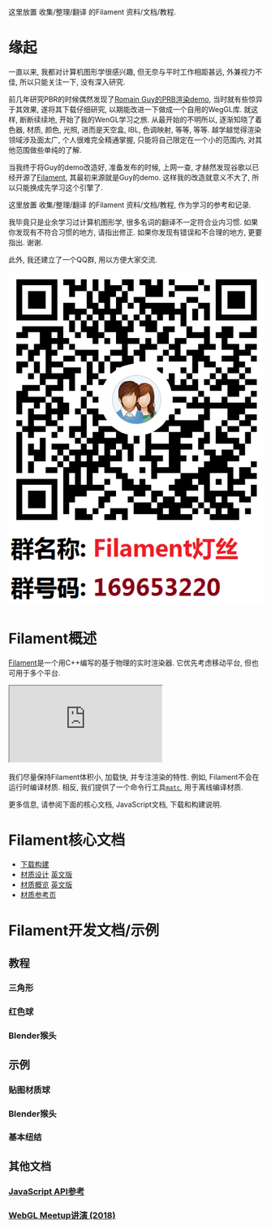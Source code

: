 这里放置 收集/整理/翻译 的Filament 资料/文档/教程.

# 缘起

一直以来, 我都对计算机图形学很感兴趣, 但无奈与平时工作相距甚远, 外兼视力不佳, 所以只能关注一下, 没有深入研究.

前几年研究PBR的时候偶然发现了[Romain Guy的PRB渲染demo](http://www.curious-creature.com/2017/08/14/physically-based-rendering-demo/), 当时就有些惊异于其效果, 遂将其下载仔细研究, 以期能改进一下做成一个自用的WegGL库. 就这样, 断断续续地, 开始了我的WenGL学习之旅. 从最开始的不明所以, 逐渐知晓了着色器, 材质, 颜色, 光照, 进而是天空盒, IBL, 色调映射, 等等, 等等. 越学越觉得渲染领域涉及面太广, 个人很难完全精通掌握, 只能将自己限定在一个小的范围内, 对其他范围做些单纯的了解.

当我终于将Guy的demo改造好, 准备发布的时候, 上网一查, 才赫然发现谷歌以已经开源了[Filament](https://github.com/google/filament), 其最初来源就是Guy的demo. 这样我的改造就意义不大了, 所以只能换成先学习这个引擎了.

这里放置 收集/整理/翻译 的Filament 资料/文档/教程, 作为学习的参考和记录.

我毕竟只是业余学习过计算机图形学, 很多名词的翻译不一定符合业内习惯. 如果你发现有不符合习惯的地方, 请指出修正. 如果你发现有错误和不合理的地方, 更要指出. 谢谢.

此外, 我还建立了一个QQ群, 用以方便大家交流.

![](二维码.png)

# Filament概述

[Filament](https://github.com/google/filament)是一个用C++编写的基于物理的实时渲染器. 它优先考虑移动平台, 但也可用于多个平台.

<iframe src="https://google.github.io/filament/webgl/demo_suzanne.html"></iframe>

我们尽量保持Filament体积小, 加载快, 并专注渲染的特性. 例如, Filament不会在运行时编译材质. 相反, 我们提供了一个命令行工具[`matc`](https://github.com/google/filament/tree/master/tools/matc), 用于离线编译材质.

更多信息, 请参阅下面的核心文档, JavaScript文档, 下载和构建说明.

# Filament核心文档

- [下载构建]()
- [材质设计](Filament.md.html) [英文版](https://google.github.io/filament/Filament.md.html)
- [材质概览](filamentcn//Materials.md.html) [英文版](https://google.github.io/filament/Materials.md.html)
- [材质参考页](Material_Properties.pdf)

# Filament开发文档/示例

## 教程

### 三角形
### 红色球
### Blender猴头

## 示例

### 贴图材质球
### Blender猴头
### 基本纽结

## 其他文档

### [JavaScript API参考]()
### [WebGL Meetup讲演 (2018)]()
